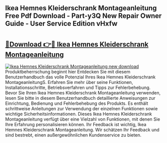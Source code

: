 ## Ikea Hemnes Kleiderschrank Montageanleitung Free Pdf Download - Part-y3Q New Repair Owner Guide - User Service Edition vHxfw

# <h2><a href="http://df6sdj.blite.top/?on=Ikea+Hemnes+Kleiderschrank+Montageanleitung">🔗Download 👉🔴 Ikea Hemnes Kleiderschrank Montageanleitung</a></h2>

[![Ikea Hemnes Kleiderschrank Montageanleitung new download](https://i.imgur.com/lujVjoI.png)](http://df6sdj.blite.top/?on=Ikea+Hemnes+Kleiderschrank+Montageanleitung)
Produktbeherrschung beginnt hier Entdecken Sie mit diesem Benutzerhandbuch das volle Potenzial Ihres Ikea Hemnes Kleiderschrank MontageanleitungS. Erfahren Sie mehr über seine Funktionen, Installationsschritte, Betriebsverfahren und Tipps zur Fehlerbehebung. Bevor Sie Ihren Ikea Hemnes Kleiderschrank Montageanleitung verwenden, lesen Sie bitte in diesem Benutzerhandbuch detaillierte Anweisungen zur Einrichtung, Bedienung und Fehlerbehebung des Produkts. Es enthält schrittweise Anleitungen zur Verwendung der einzelnen Funktionen sowie wichtige Sicherheitsinformationen. Dieses Ikea Hemnes Kleiderschrank Montageanleitung verfügt über eine Vielzahl von Funktionen, mit denen Sie Ihre Erfahrung personalisieren können. Ihr Feedback ist wichtig, Ikea Hemnes Kleiderschrank Montageanleitung. Wir schätzen Ihr Feedback und sind bestrebt, einen außergewöhnlichen Kundenservice zu bieten.
